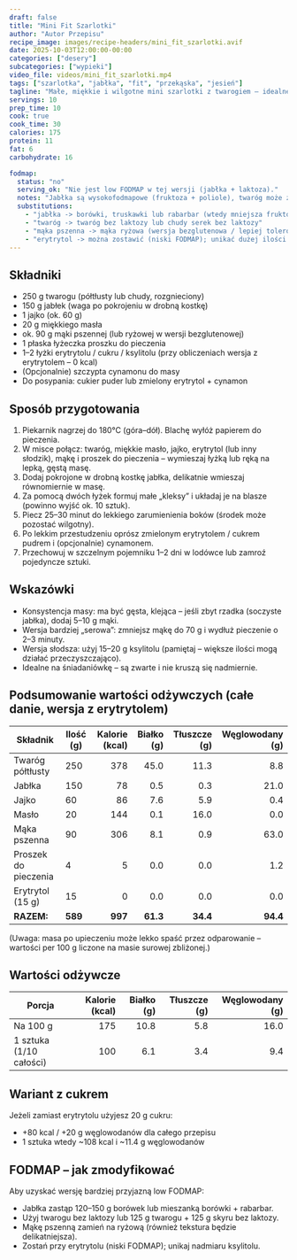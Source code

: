 ```yaml
---
draft: false
title: "Mini Fit Szarlotki"
author: "Autor Przepisu"
recipe_image: images/recipe-headers/mini_fit_szarlotki.avif
date: 2025-10-03T12:00:00-00:00
categories: ["desery"]
subcategories: ["wypieki"]
video_file: videos/mini_fit_szarlotki.mp4
tags: ["szarlotka", "jabłka", "fit", "przekąska", "jesień"]
tagline: "Małe, miękkie i wilgotne mini szarlotki z twarogiem – idealne do kawy i do lunchboxa."
servings: 10
prep_time: 10
cook: true
cook_time: 30
calories: 175
protein: 11
fat: 6
carbohydrate: 16

fodmap:
  status: "no"
  serving_ok: "Nie jest low FODMAP w tej wersji (jabłka + laktoza)."
  notes: "Jabłka są wysokofodmapowe (fruktoza + poliole), twaróg może zawierać laktozę. Małe porcje nadal kumulują FODMAP przy innych posiłkach."
  substitutions:
    - "jabłka -> borówki, truskawki lub rabarbar (wtedy mniejsza fruktoza)"
    - "twaróg -> twaróg bez laktozy lub chudy serek bez laktozy"
    - "mąka pszenna -> mąka ryżowa (wersja bezglutenowa / lepiej tolerowana)"
    - "erytrytol -> można zostawić (niski FODMAP); unikać dużej ilości ksylitolu"
---
```


## Składniki
- 250 g twarogu (półtłusty lub chudy, rozgnieciony)
- 150 g jabłek (waga po pokrojeniu w drobną kostkę)
- 1 jajko (ok. 60 g)
- 20 g miękkiego masła
- ok. 90 g mąki pszennej (lub ryżowej w wersji bezglutenowej)
- 1 płaska łyżeczka proszku do pieczenia
- 1–2 łyżki erytrytolu / cukru / ksylitolu (przy obliczeniach wersja z erytrytolem – 0 kcal)
- (Opcjonalnie) szczypta cynamonu do masy
- Do posypania: cukier puder lub zmielony erytrytol + cynamon

## Sposób przygotowania
1. Piekarnik nagrzej do 180°C (góra–dół). Blachę wyłóż papierem do pieczenia.
2. W misce połącz: twaróg, miękkie masło, jajko, erytrytol (lub inny słodzik), mąkę i proszek do pieczenia – wymieszaj łyżką lub ręką na lepką, gęstą masę.
3. Dodaj pokrojone w drobną kostkę jabłka, delikatnie wmieszaj równomiernie w masę.
4. Za pomocą dwóch łyżek formuj małe „kleksy” i układaj je na blasze (powinno wyjść ok. 10 sztuk).
5. Piecz 25–30 minut do lekkiego zarumienienia boków (środek może pozostać wilgotny).
6. Po lekkim przestudzeniu oprósz zmielonym erytrytolem / cukrem pudrem i (opcjonalnie) cynamonem.
7. Przechowuj w szczelnym pojemniku 1–2 dni w lodówce lub zamroź pojedyncze sztuki.

## Wskazówki
- Konsystencja masy: ma być gęsta, klejąca – jeśli zbyt rzadka (soczyste jabłka), dodaj 5–10 g mąki.
- Wersja bardziej „serowa”: zmniejsz mąkę do 70 g i wydłuż pieczenie o 2–3 minuty.
- Wersja słodsza: użyj 15–20 g ksylitolu (pamiętaj – większe ilości mogą działać przeczyszczająco).
- Idealne na śniadaniówkę – są zwarte i nie kruszą się nadmiernie.

## Podsumowanie wartości odżywczych (całe danie, wersja z erytrytolem)

| Składnik              | Ilość (g) | Kalorie (kcal) | Białko (g) | Tłuszcze (g) | Węglowodany (g) |
|-----------------------|-----------|---------------:|-----------:|-------------:|----------------:|
| Twaróg półtłusty      | 250       | 378            | 45.0       | 11.3         | 8.8             |
| Jabłka                | 150       | 78             | 0.5        | 0.3          | 21.0            |
| Jajko                 | 60        | 86             | 7.6        | 5.9          | 0.4             |
| Masło                 | 20        | 144            | 0.1        | 16.0         | 0.0             |
| Mąka pszenna          | 90        | 306            | 8.1        | 0.9          | 63.0            |
| Proszek do pieczenia  | 4         | 5              | 0.0        | 0.0          | 1.2             |
| Erytrytol (15 g)      | 15        | 0              | 0.0        | 0.0          | 0.0             |
| **RAZEM:**            | **589**   | **997**        | **61.3**   | **34.4**     | **94.4**        |

(Uwaga: masa po upieczeniu może lekko spaść przez odparowanie – wartości per 100 g liczone na masie surowej zbliżonej.)

## Wartości odżywcze

| Porcja                       | Kalorie (kcal) | Białko (g) | Tłuszcze (g) | Węglowodany (g) |
|-----------------------------|---------------:|-----------:|-------------:|----------------:|
| Na 100 g                    | 175            | 10.8       | 5.8          | 16.0            |
| 1 sztuka (1/10 całości)     | 100            | 6.1        | 3.4          | 9.4             |

## Wariant z cukrem
Jeżeli zamiast erytrytolu użyjesz 20 g cukru:
- +80 kcal / +20 g węglowodanów dla całego przepisu
- 1 sztuka wtedy ~108 kcal i ~11.4 g węglowodanów

## FODMAP – jak zmodyfikować
Aby uzyskać wersję bardziej przyjazną low FODMAP:
- Jabłka zastąp 120–150 g borówek lub mieszanką borówki + rabarbar.
- Użyj twarogu bez laktozy lub 125 g twarogu + 125 g skyru bez laktozy.
- Mąkę pszenną zamień na ryżową (również tekstura będzie delikatniejsza).
- Zostań przy erytrytolu (niski FODMAP); unikaj nadmiaru ksylitolu.
